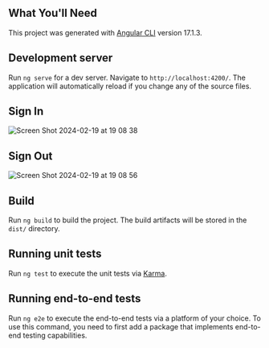 ## What You'll Need

This project was generated with [Angular CLI](https://github.com/angular/angular-cli) version 17.1.3.

## Development server

Run `ng serve` for a dev server. Navigate to `http://localhost:4200/`. The application will automatically reload if you change any of the source files.

## Sign In
![Screen Shot 2024-02-19 at 19 08 38](https://github.com/allanviguilla/ng-authentication/assets/18265165/21024f5e-b22d-4b15-9b9e-a580a8311ba9)

## Sign Out
![Screen Shot 2024-02-19 at 19 08 56](https://github.com/allanviguilla/ng-authentication/assets/18265165/5523b163-b1e0-4c75-b22f-4028dd5dad8a)


## Build

Run `ng build` to build the project. The build artifacts will be stored in the `dist/` directory.

## Running unit tests

Run `ng test` to execute the unit tests via [Karma](https://karma-runner.github.io).

## Running end-to-end tests

Run `ng e2e` to execute the end-to-end tests via a platform of your choice. To use this command, you need to first add a package that implements end-to-end testing capabilities.

